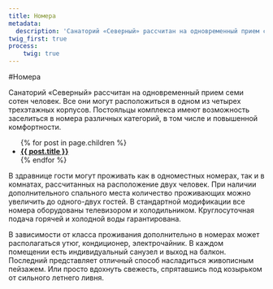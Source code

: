 ```yaml
---
title: Номера
metadata:
  description: 'Санаторий «Северный» рассчитан на одновременный прием семи сотен человек. Все они могут расположиться в одном из четырех трехэтажных корпусов. Постояльцы комплекса имеют возможность заселиться в номера различных категорий, в том числе и повышенной комфортности. В здравнице гости могут проживать как в одноместных номерах, так и в комнатах, рассчитанных на расположение двух человек. При наличии дополнительного спального места количество проживающих можно увеличить до одного-двух гостей. В стандартной модификации все номера оборудованы телевизором и холодильником. Круглосуточная подача горячей и холодной воды гарантирована.'
twig_first: true
process:
    twig: true
---
```


#Номера

Санаторий «Северный» рассчитан на одновременный прием семи сотен человек. Все они могут расположиться в одном из четырех трехэтажных корпусов. Постояльцы комплекса имеют возможность заселиться в номера различных категорий, в том числе и повышенной комфортности.

<ul class="rooms-cats">
    {% for post in page.children %}
        <li class="children">
            <strong><a href="{{ post.url }}">{{ post.title }}</a></strong>
        </li>
    {% endfor %}
</ul>

В здравнице гости могут проживать как в одноместных номерах, так и в комнатах, рассчитанных на расположение двух человек. При наличии дополнительного спального места количество проживающих можно увеличить до одного-двух гостей. В стандартной модификации все номера оборудованы телевизором и холодильником. Круглосуточная подача горячей и холодной воды гарантирована.

В зависимости от класса проживания дополнительно в номерах может располагаться утюг, кондиционер, электрочайник. В каждом помещении есть индивидуальный санузел и выход на балкон. Последний представляет отличный способ насладиться живописным пейзажем. Или просто вдохнуть свежесть, спрятавшись под козырьком от сильного летнего ливня.
